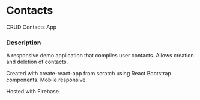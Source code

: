 # Contacts

CRUD Contacts App

### Description

A responsive demo application that compiles user contacts. Allows creation and deletion of contacts.

Created with create-react-app from scratch using React Bootstrap components. Mobile responsive. 

Hosted with Firebase.
